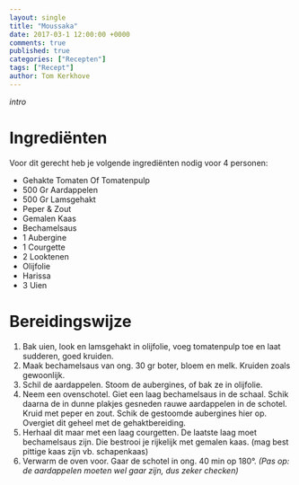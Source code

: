 ```yaml
---
layout: single
title: "Moussaka"
date: 2017-03-1 12:00:00 +0000
comments: true
published: true
categories: ["Recepten"]
tags: ["Recept"]
author: Tom Kerkhove
---
```


_intro_

# Ingrediënten
Voor dit gerecht heb je volgende ingrediënten nodig voor 4 personen:

- Gehakte Tomaten Of Tomatenpulp
- 500 Gr Aardappelen
- 500 Gr Lamsgehakt
- Peper & Zout
- Gemalen Kaas
- Bechamelsaus
- 1 Aubergine
- 1 Courgette
- 2 Looktenen
- Olijfolie
- Harissa
- 3 Uien

# Bereidingswijze

1. Bak uien, look en lamsgehakt in olijfolie, voeg tomatenpulp toe en laat sudderen, goed kruiden.
2. Maak bechamelsaus van ong. 30 gr boter, bloem en melk. Kruiden zoals gewoonlijk.
3. Schil de aardappelen. Stoom de aubergines, of bak ze in olijfolie.
4. Neem een ovenschotel. Giet een laag bechamelsaus in de schaal. Schik daarna de in dunne plakjes gesneden rauwe aardappelen in de schotel. Kruid met peper en zout. Schik de gestoomde aubergines hier op. Overgiet dit geheel met de gehaktbereiding.
5. Herhaal dit maar met een laag courgetten. De laatste laag moet bechamelsaus zijn. Die bestrooi je rijkelijk met gemalen kaas. (mag best pittige kaas zijn vb. schapenkaas)
6. Verwarm de oven voor. Gaar de schotel in ong. 40 min op 180°.
_(Pas op: de aardappelen moeten wel gaar zijn, dus zeker checken)_
